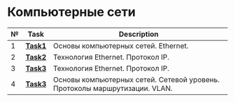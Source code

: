 # Компьютерные сети
|№|**Task**|**Description**|
|--|--|--|
|1|**[Task1](https://github.com/iamseryy/tasks_learn_networks/tree/main/task1)**|Основы компьютерных сетей. Ethernet.|
|2|**[Task2](https://github.com/iamseryy/tasks_learn_networks/tree/main/task2)**|Технология Ethernet. Протокол IP.|
|3|**[Task3](https://github.com/iamseryy/tasks_learn_networks/tree/main/task3)**|Технология Ethernet. Протокол IP.|
|4|**[Task3](https://github.com/iamseryy/tasks_learn_networks/tree/main/task4)**|Основы компьютерных сетей. Сетевой уровень. Протоколы маршрутизации. VLAN.|
